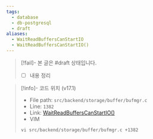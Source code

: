 ```yaml
---
tags:
  - database
  - db-postgresql
  - draft
aliases:
  - WaitReadBuffersCanStartIO
  - WaitReadBuffersCanStartIO()
---
```

> [!fail]- 본 글은 #draft 상태입니다.
> - [ ] 내용 정리

> [!info]- 코드 위치 (v17.1)
> - File path: `src/backend/storage/buffer/bufmgr.c`
> - Line: `1382`
> - Link: [WaitReadBuffersCanStartIO()](https://github.com/postgres/postgres/blob/REL_17_1/src/backend/storage/buffer/bufmgr.c#L1381-L1392)
> - VIM
> ```
> vi src/backend/storage/buffer/bufmgr.c +1382
> ```
